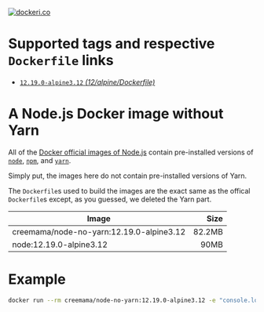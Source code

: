 [![dockeri.co](https://dockeri.co/image/creemama/node-no-yarn)](https://hub.docker.com/r/creemama/node-no-yarn)

# Supported tags and respective `Dockerfile` links

- [`12.19.0-alpine3.12` _(12/alpine/Dockerfile)_](https://github.com/creemama/docker/blob/node-no-yarn-12.19.0-alpine3.12/node-no-yarn/12/alpine3.12/Dockerfile)

# A Node.js Docker image without Yarn

All of the
[Docker official images of Node.js](https://hub.docker.com/_/node/?tab=description)
contain pre-installed versions of [`node`](http://nodejs.org),
[`npm`](https://www.npmjs.com/), and [`yarn`](https://yarnpkg.com/).

Simply put, the images here do not contain pre-installed versions of Yarn.

The `Dockerfile`s used to build the images are the exact same as the offical
`Dockerfile`s except, as you guessed, we deleted the Yarn part.

| Image                                    |   Size |
| ---------------------------------------- | -----: |
| creemama/node-no-yarn:12.19.0-alpine3.12 | 82.2MB |
| node:12.19.0-alpine3.12                  |   90MB |

# Example

```sh
docker run --rm creemama/node-no-yarn:12.19.0-alpine3.12 -e "console.log(process.version)"
```

[comment]: # "Build this image locally by executing the following:"
[comment]: # "$ cd node-no-yarn/12/alpine3.12"
[comment]: # "$ docker build --tag creemama/node-no-yarn:12.19.0-alpine3.12 ."
[comment]: # "Get images sizes by executing the following:"
[comment]: # "$ docker pull docker pull node:12.19.0-alpine3.12 # Pull the correct node version."
[comment]: # "$ docker images"
[comment]: # "Prettify this Markdown file by executing the following:"
[comment]: # "$ docker run -it --rm --volume $(pwd):/tmp --workdir /tmp creemama/node-no-yarn:12.19.0-alpine3.12 sh -c 'npm install -g prettier@2.1.2 && prettier -w README.md'"
